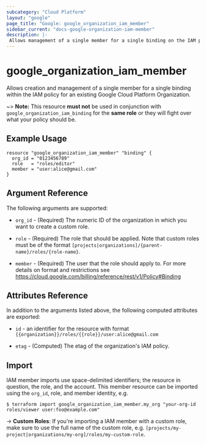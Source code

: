 ```yaml
---
subcategory: "Cloud Platform"
layout: "google"
page_title: "Google: google_organization_iam_member"
sidebar_current: "docs-google-organization-iam-member"
description: |-
 Allows management of a single member for a single binding on the IAM policy for a Google Cloud Platform Organization.
---
```


# google\_organization\_iam\_member

Allows creation and management of a single member for a single binding within
the IAM policy for an existing Google Cloud Platform Organization.

~> **Note:** This resource __must not__ be used in conjunction with
   `google_organization_iam_binding` for the __same role__ or they will fight over
   what your policy should be.

## Example Usage

```hcl
resource "google_organization_iam_member" "binding" {
  org_id = "0123456789"
  role   = "roles/editor"
  member = "user:alice@gmail.com"
}
```

## Argument Reference

The following arguments are supported:

* `org_id` - (Required) The numeric ID of the organization in which you want to create a custom role.

* `role` - (Required) The role that should be applied. Note that custom roles must be of the format
    `[projects|organizations]/{parent-name}/roles/{role-name}`.

* `member` - (Required) The user that the role should apply to. For more details on format and restrictions see https://cloud.google.com/billing/reference/rest/v1/Policy#Binding

## Attributes Reference

In addition to the arguments listed above, the following computed attributes are
exported:

* `id` - an identifier for the resource with format `{{organization}}/roles/{{role}}/user:alice@gmail.com`

* `etag` - (Computed) The etag of the organization's IAM policy.

## Import

IAM member imports use space-delimited identifiers; the resource in question, the role, and the account.  This member resource can be imported using the `org_id`, role, and member identity, e.g.

```
$ terraform import google_organization_iam_member.my_org "your-org-id roles/viewer user:foo@example.com"
```

-> **Custom Roles**: If you're importing a IAM member with a custom role, make sure to use the
 full name of the custom role, e.g. `[projects/my-project|organizations/my-org]/roles/my-custom-role`.
